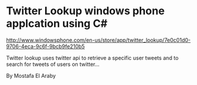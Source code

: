 Twitter Lookup windows phone applcation using C#
=================================================
http://www.windowsphone.com/en-us/store/app/twitter_lookup/7e0c01d0-9706-4eca-9c6f-9bcb9fe210b5

Twitter lookup uses twitter api to retrieve a specific user tweets and to search for tweets of users on twitter...


By Mostafa El Araby
